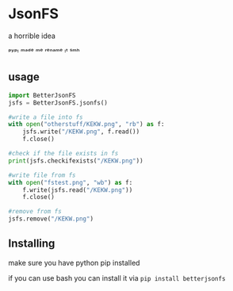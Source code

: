 # JsonFS

a horrible idea

ᵖʸᵖᶦ ᵐᵃᵈᵉ ᵐᵉ ʳᵉⁿᵃᵐᵉ ᶦᵗ ˢᵐʰ

## usage

```python
import BetterJsonFS
jsfs = BetterJsonFS.jsonfs()

#write a file into fs
with open("otherstuff/KEKW.png", "rb") as f:
    jsfs.write("/KEKW.png", f.read())
    f.close()

#check if the file exists in fs
print(jsfs.checkifexists("/KEKW.png"))

#write file from fs
with open("fstest.png", "wb") as f:
    f.write(jsfs.read("/KEKW.png"))
    f.close()

#remove from fs
jsfs.remove("/KEKW.png")
```

## Installing

make sure you have python pip installed

if you can use bash you can install it via `pip install betterjsonfs`
